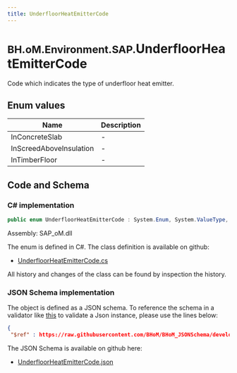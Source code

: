 ```yaml
---
title: UnderfloorHeatEmitterCode
---
```


# <small>BH.oM.Environment.SAP.</small>**UnderfloorHeatEmitterCode**

Code which indicates the type of underfloor heat emitter.

## Enum values

| Name            | Description                                                    |
|-----------------|----------------------------------------------------------------|
| InConcreteSlab |  -  |
| InScreedAboveInsulation |  -  |
| InTimberFloor |  -  |


## Code and Schema

### C# implementation

``` C# title="C#"
public enum UnderfloorHeatEmitterCode : System.Enum, System.ValueType, System.IComparable, System.ISpanFormattable, System.IFormattable, System.IConvertible
```

Assembly: SAP_oM.dll

The enum is defined in C#. The class definition is available on github:

- [UnderfloorHeatEmitterCode.cs](https://github.com/BHoM/SAP_Toolkit/blob/develop/SAP_oM/Enums\UnderfloorHeatEmitterCode.cs)

All history and changes of the class can be found by inspection the history.
### JSON Schema implementation

The object is defined as a JSON schema. To reference the schema in a validator like [this](https://www.jsonschemavalidator.net/) to validate a Json instance, please use the lines below:

``` json title="JSON Schema"
{
 "$ref" : https://raw.githubusercontent.com/BHoM/BHoM_JSONSchema/develop/SAP_oM/SAP/UnderfloorHeatEmitterCode.json}
```

The JSON Schema is available on github here:

- [UnderfloorHeatEmitterCode.json](https://github.com/BHoM/BHoM_JSONSchema/blob/develop/SAP_oM/SAP/UnderfloorHeatEmitterCode.json)
